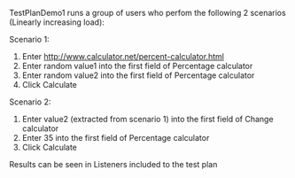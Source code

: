 TestPlanDemo1 runs a group of users who perfom the following 2 scenarios (Linearly increasing load):

Scenario 1:
1. Enter http://www.calculator.net/percent-calculator.html
2. Enter random value1 into the first field of Percentage calculator
3. Enter random value2 into the first field of Percentage calculator
4. Click Calculate

Scenario 2:
1. Enter value2 (extracted from scenario 1) into the first field of Change calculator
2. Enter 35 into the first field of Percentage calculator
3. Click Calculate

Results can be seen in Listeners included to the test plan

